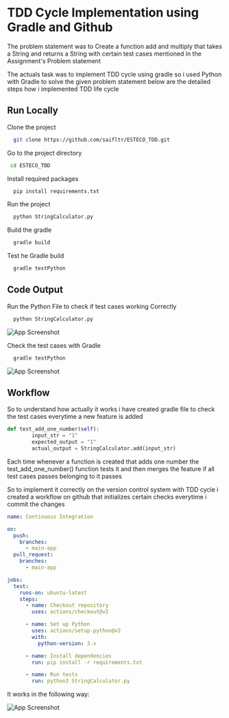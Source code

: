 
# TDD Cycle Implementation using Gradle and Github

The problem statement was to Create a function add and multiply that takes a String and returns a String with certain test cases mentioned in the Assignment's Problem statement

The actuals task was to implement TDD cycle using gradle so i used Python with Gradle to solve the given problem statement below are the detailed steps how i implemented TDD life cycle
## Run Locally

Clone the project

```bash
  git clone https://github.com/saifltr/ESTECO_TDD.git
```

Go to the project directory

```bash
 cd ESTECO_TDD
```

Install required packages

```bash
  pip install requirements.txt

```

Run the project

```bash
  python StringCalculator.py
```

Build the gradle 

```bash
  gradle build
```

Test he Gradle build 

```bash
  gradle testPython
```
## Code Output
Run the Python File to check if test cases working Correctly

```bash
  python StringCalculator.py
```

![App Screenshot](https://i.ibb.co/fNg2jrp/image.png)


Check the test cases with Gradle 

```bash
  gradle testPython
```

![App Screenshot](https://i.ibb.co/W309Zm2/image.png)


## Workflow

So to understand how actually it works i have created gradle file to check the test cases everytime a new feature is added


```python
def test_add_one_number(self):
        input_str = "1"
        expected_output = "1"
        actual_output = StringCalculator.add(input_str)
```

Each time whenever a function is created that adds one number the test_add_one_number() function tests it and then merges the feature if all test cases passes belonging to it passes

So to implement it correctly on the version control system with TDD cycle i created a workflow on github that initializes certain checks everytime i commit the changes

```yaml
name: Continuous Integration

on:
  push:
    branches:
      - main-app
  pull_request:
    branches:
      - main-app

jobs:
  test:
    runs-on: ubuntu-latest
    steps:
      - name: Checkout repository
        uses: actions/checkout@v2

      - name: Set up Python
        uses: actions/setup-python@v2
        with:
          python-version: 3.x

      - name: Install dependencies
        run: pip install -r requirements.txt

      - name: Run tests
        run: python3 StringCalculator.py
```

It works in the following way:

![App Screenshot](https://developer.ibm.com/developer/default/articles/5-steps-of-test-driven-development/images/tdd-red-green-refactoring-v3.png)
